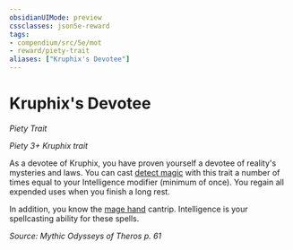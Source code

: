 ```yaml
---
obsidianUIMode: preview
cssclasses: json5e-reward
tags:
- compendium/src/5e/mot
- reward/piety-trait
aliases: ["Kruphix's Devotee"]
---
```

# Kruphix's Devotee
*Piety Trait*  

*Piety 3+ Kruphix trait*

As a devotee of Kruphix, you have proven yourself a devotee of reality's mysteries and laws. You can cast [detect magic](detect-magic.md) with this trait a number of times equal to your Intelligence modifier (minimum of once). You regain all expended uses when you finish a long rest.

In addition, you know the [mage hand](mage-hand.md) cantrip. Intelligence is your spellcasting ability for these spells.

*Source: Mythic Odysseys of Theros p. 61*